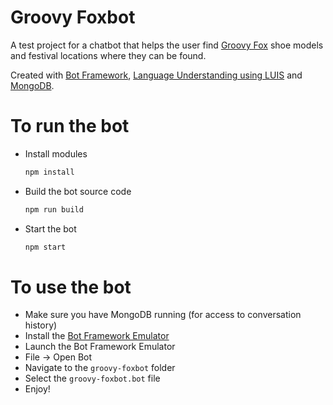 # Groovy Foxbot
A test project for a chatbot that helps the user find [Groovy Fox](https://groovyfox.bg/) shoe models and festival locations where they can be found.

Created with [Bot Framework](https://dev.botframework.com/), [Language Understanding using LUIS](https://www.luis.ai/) and [MongoDB](https://www.mongodb.com/).

# To run the bot
- Install modules
    ```bash
    npm install
    ```
- Build the bot source code
    ```bash
    npm run build
    ```

- Start the bot
    ```bash
    npm start
    ```

# To use the bot
- Make sure you have MongoDB running (for access to conversation history) 
- Install the [Bot Framework Emulator](https://github.com/Microsoft/BotFramework-Emulator/releases) 
- Launch the Bot Framework Emulator
- File -> Open Bot
- Navigate to the `groovy-foxbot` folder
- Select the `groovy-foxbot.bot` file
- Enjoy!
